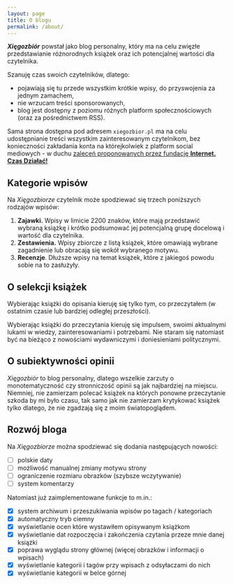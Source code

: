 ```yaml
---
layout: page
title: O blogu
permalink: /about/
---
```


***Xięgozbiór*** powstał jako blog personalny, który ma na celu zwięzłe przedstawianie różnorodnych książek oraz ich potencjalnej wartości dla czytelnika.

Szanuję czas swoich czytelników, dlatego:

- pojawiają się tu przede wszystkim krótkie wpisy, do przyswojenia za jednym zamachem,
- nie wrzucam treści sponsorowanych,
- blog jest dostępny z poziomu różnych platform społecznościowych (oraz za pośrednictwem RSS).

Sama strona dostępna pod adresem `xiegozbior.pl` ma na celu udostępnianie treści wszystkim zainteresowanym czytelnikom, bez konieczności zakładania konta na którejkolwiek z platform social mediowych - w duchu [zaleceń proponowanych przez fundację **Internet. Czas Działać!**](https://www.internet-czas-dzialac.pl/odcinek-36-publikuj-u-siebie-rozpowszechniaj-wszedzie/)

## Kategorie wpisów

Na *Xięgozbiorze* czytelnik może spodziewać się trzech poniższych rodzajów wpisów:

1. **Zajawki.** Wpisy w limicie 2200 znaków, które mają przedstawić wybraną książkę i krótko podsumować jej potencjalną grupę docelową i wartość dla czytelnika.
2. **Zestawienia.** Wpisy zbiorcze z listą książek, które omawiają wybrane zagadnienie lub obracają się wokół wybranego motywu.
3. **Recenzje**. Dłuższe wpisy na temat książek, które z jakiegoś powodu sobie na to zasłużyły.

## O selekcji książek

Wybierając książki do opisania kieruję się tylko tym, co przeczytałem (w ostatnim czasie lub bardziej odległej przeszłości).

Wybierając książki do przeczytania kieruję się impulsem, swoimi aktualnymi lukami w wiedzy, zainteresowaniami i potrzebami. Nie staram się natomiast być na bieżąco z nowościami wydawniczymi i doniesieniami politycznymi.

## O subiektywności opinii

*Xięgozbiór* to blog personalny, dlatego wszelkie zarzuty o monotematyczność czy stronniczość opinii są jak najbardziej na miejscu. Niemniej, nie zamierzam polecać książek na których ponowne przeczytanie szkoda by mi było czasu, tak samo jak nie zamierzam krytykować książek tylko dlatego, że nie zgadzają się z moim światopoglądem.

## Rozwój bloga

Na *Xięgozbiorze* można spodziewać się dodania następujących nowości:

- [ ] polskie daty
- [ ] możliwość manualnej zmiany motywu strony
- [ ] ograniczenie rozmiaru obrazków (szybsze wczytywanie)
- [ ] system komentarzy

Natomiast już zaimplementowane funkcje to m.in.:

- [x] system archiwum i przeszukiwania wpisów po tagach / kategoriach
- [x] automatyczny tryb ciemny
- [x] wyświetlanie ocen które wystawiłem opisywanym książkom
- [x] wyświetlanie dat rozpoczęcia i zakończenia czytania przeze mnie danej książki
- [x] poprawa wyglądu strony głównej (więcej obrazków i informacji o wpisach)
- [x] wyświetlanie kategorii i tagów przy wpisach z odsyłaczami do nich
- [x] wyświetlanie kategorii w belce górnej

